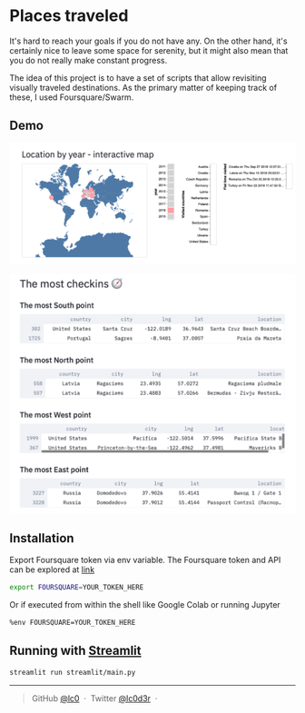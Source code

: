 # Places traveled

It's hard to reach your goals if you do not have any.
On the other hand, it's certainly nice to leave some space for serenity, but it might also mean that you do not really make constant progress.

The idea of this project is to have a set of scripts that allow revisiting visually traveled destinations. As the primary matter of keeping track of these, I used Foursquare/Swarm.

## Demo

<p align="center"><img src="img/location_by_a_year.png"></p>

<p align="center"><img src="img/the_most_checkins.png"></p>

## Installation

Export Foursquare token via env variable. The Foursquare token and API can be explored at [link](https://foursquare.com/developers/explore#req=users%2Fself)

```sh
export FOURSQUARE=YOUR_TOKEN_HERE
```

Or if executed from within the shell like Google Colab or running Jupyter

```
%env FOURSQUARE=YOUR_TOKEN_HERE
```

## Running with [Streamlit](https://streamlit.io/s)

```sh
streamlit run streamlit/main.py
```

---
> GitHub [@lc0](https://github.com/lc0) &nbsp;&middot;&nbsp;
> Twitter [@lc0d3r](https://twitter.com/lc0d3r) &nbsp;&middot;&nbsp;
<!-- > [Code and Gradients](https://codeand.gradients.ml/) -->